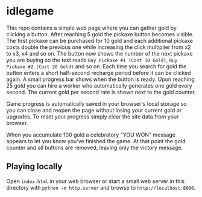 # idlegame

This repo contains a simple web page where you can gather gold by clicking a button.
After reaching 5 gold the pickaxe button becomes visible. The first pickaxe can
be purchased for 10 gold and each additional pickaxe costs double the previous
one while increasing the click multiplier from x2 to x3, x4 and so on. The
button now shows the number of the next pickaxe you are buying so the text reads
`Buy Pickaxe #1 (Cost 10 Gold)`, `Buy Pickaxe #2 (Cost 20 Gold)` and so on.
Each time you search for gold the button enters a short half-second recharge period
before it can be clicked again. A small progress bar shows when the button is
ready.
Upon reaching 25 gold you can hire a worker who automatically generates
one gold every second. The current gold per second rate is shown next to
the gold counter.

Game progress is automatically saved in your browser's local storage so you can
close and reopen the page without losing your current gold or upgrades. To
reset your progress simply clear the site data from your browser.

When you accumulate 100 gold a celebratory "YOU WON" message appears to
let you know you've finished the game. At that point the gold counter and all
buttons are removed, leaving only the victory message.

## Playing locally

Open `index.html` in your web browser or start a small web server in this
directory with `python -m http.server` and browse to `http://localhost:8000`.
